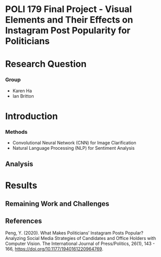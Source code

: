 # POLI 179 Final Project - Visual Elements and Their Effects on Instagram Post Popularity for Politicians
# Research Question


### Group 
- Karen Ha
- Ian Britton

# Introduction

### Methods 
- Convolutional Neural Network (CNN) for Image Clarification 
- Natural Language Processing (NLP) for Sentiment Analysis

## Analysis

# Results 

## Remaining Work and Challenges

## References 
Peng, Y. (2020). What Makes Politicians’ Instagram Posts Popular? Analyzing Social Media Strategies of Candidates and Office Holders with Computer Vision. 
The International Journal of Press/Politics, 26(1), 143 - 166, https://doi.org/10.1177/1940161220964769. ​



